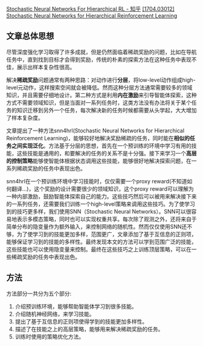 [Stochastic Neural Networks For Hierarchical RL - 知乎](https://zhuanlan.zhihu.com/p/75637716)
[[1704.03012] Stochastic Neural Networks for Hierarchical Reinforcement Learning](https://arxiv.org/abs/1704.03012)
## 文章总体思想

尽管深度强化学习取得了许多成就，但是仍然面临着稀疏奖励的问题，比如在导航任务中，直到找到目标才会得到奖励，传统的朴素的探索方法在这种任务中表现不佳，展示出样本复杂性很高。

解决**稀疏奖励**问题通常有两种思路：对动作进行**分层**，将low-level动作组成high-level元动作，这样搜索空间就会被降低。然而这种分层方法通常需要较多的领域知识，并且需要仔细地设计。第二种方式是利用**内在激励**来引导智能体探索，这种方式不需要领域知识，但是当面对一系列任务时，这类方法没有办法将关于某个任务的知识迁移到另外一个任务，每次解决新的任务时候都需要从头学起，大大增加了样本复杂度。

文章提出了一种方法snn4hrl(Stochastic Neural Networks for Hierarchical Reinforcement Learning)，能够较好地解决奖励稀疏的任务，同时能在**相似的任务之间实现泛化**。方法基于分层的思想，首先在一个预训练的环境中学习有用的技能，这些技能是通用的，和要解决的任务的关系不是十分强。接下来学习一个**高层的控制策略**能够使智能体根据状态调用这些技能，能够很好地解决探索问题，在一系列稀疏奖励的任务中表现出色。

snn4hrl在一个预训练环境中学习技能时，仅仅需要一个proxy reward(不知道如何翻译...)，这个奖励的设计需要很少的领域知识，这个proxy reward可以理解为一种内部激励，鼓励智能体探索自己的能力。这些技巧然后可以被用来解决接下来的一系列任务，还需要我们训练一个high-level策略来调用这些技巧。为了使学习到的技巧更多样，我们使用SNN（Stochastic Neural Networks）。SNN可以很容易地表示多模态策略，同时也可以实现权重共享。每次除了观测之外，还将来自于简单分布的隐变量作为额外输入，来控制网络的随机性。然而仅仅使用SNN还不够，为了使学习到的技能更加多样，范围更广，文章添加了基于互信息的正则项，能够保证学习到的技能的多样性。最终发现本文的方法可以学到范围广泛的技能，这些技能也可以使用隐变量来控制。最终在这些技巧之上训练顶层策略，可以在一些稀疏奖励的任务中表现出色。

## 方法

方法部分一共分为五个部分:

1. 介绍预训练环境，能够帮助智能体学习到很多技能。
2. 介绍随机神经网络，来学习技能。
3. 提出了基于互信息的正则项使得学到的技能更加多样性。
4. 描述了在技能之上的高层策略，能够用来解决稀疏奖励的任务。
5. 训练时使用的策略优化方法。